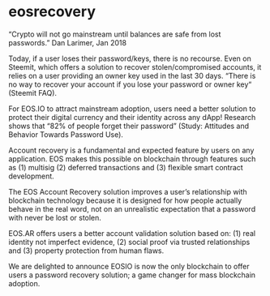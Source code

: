 # eosrecovery

“Crypto will not go mainstream until balances are safe from lost passwords.”
Dan Larimer, Jan 2018

Today, if a user loses their password/keys, there is no recourse. Even on Steemit, which offers a solution to recover stolen/compromised accounts, it relies on a user providing an owner key used in the last 30 days. “There is no way to recover your account if you lose your password or owner key“ (Steemit FAQ). 

For EOS.IO to attract mainstream adoption, users need a better solution to protect their digital currency and their identity across any dApp! Research shows that “82% of people forget their password” (Study: Attitudes and Behavior Towards Password Use). 

Account recovery is a fundamental and expected feature by users on any application. EOS makes this possible on blockchain through features such as (1) multisig (2) deferred transactions and (3) flexible smart contract development. 

The EOS Account Recovery solution improves a user’s relationship with blockchain technology because it is designed for how people actually behave in the real word, not on an unrealistic expectation that a password with never be lost or stolen. 

EOS.AR offers users a better account validation solution based on: (1) real identity not imperfect evidence, (2) social proof via trusted relationships and (3) property protection from human flaws. 

We are delighted to announce EOSIO is now the only blockchain to offer users a password recovery solution; a game changer for mass blockchain adoption.
